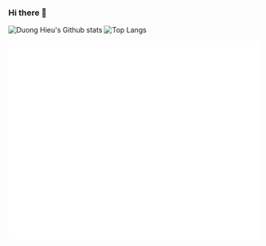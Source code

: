 ### Hi there 👋

<!--
**duonghieu0712z/duonghieu0712z** is a ✨ _special_ ✨ repository because its `README.md` (this file) appears on your GitHub profile.

Here are some ideas to get you started:

- 🔭 I’m currently working on ...
- 🌱 I’m currently learning ...
- 👯 I’m looking to collaborate on ...
- 🤔 I’m looking for help with ...
- 💬 Ask me about ...
- 📫 How to reach me: ...
- 😄 Pronouns: ...
- ⚡ Fun fact: ...
-->

![Duong Hieu's Github stats](https://github-readme-stats.vercel.app/api?username=duonghieu0712z&theme=transparent&show_icons=true)
![Top Langs](https://github-readme-stats.vercel.app/api/top-langs?username=duonghieu0712z&layout=compact&theme=transparent)

![Metrics](/github-metrics.svg)
